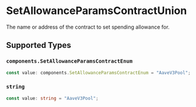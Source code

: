 # SetAllowanceParamsContractUnion

The name or address of the contract to set spending allowance for.


## Supported Types

### `components.SetAllowanceParamsContractEnum`

```typescript
const value: components.SetAllowanceParamsContractEnum = "AaveV3Pool";
```

### `string`

```typescript
const value: string = "AaveV3Pool";
```

